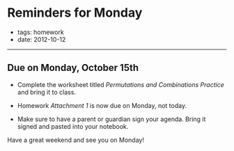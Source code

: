 # Reminders for Monday

- tags: homework
- date: 2012-10-12

-----------------------------------------

## Due on Monday, October 15th

- Complete the worksheet titled _Permutations and Combinations Practice_
  and bring it to class.

- Homework _Attachment 1_ is now due on Monday, not today.

- Make sure to have a parent or guardian sign your agenda. Bring it
  signed and pasted into your notebook.

Have a great weekend and see you on Monday!
